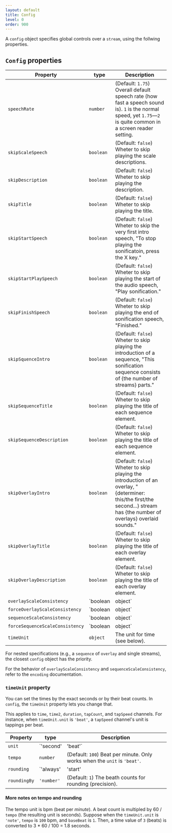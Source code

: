 ```yaml
---
layout: default
title: Config
level: 0
order: 900
---
```


A `config` object specifies global controls over a `stream`, using the follwing properties.

## `Config` properties

| Property | type | Description |
| -------- | ---- | ----------- |
| `speechRate` | `number` | (Default: `1.75`) Overall default speech rate (how fast a speech sound is). `1` is the normal speed, yet `1.75`—`2` is quite common in a screen reader setting. |
| `skipScaleSpeech` | `boolean` | (Default: `false`) Wheter to skip playing the scale descriptions. |
| `skipDescription` | `boolean` | (Default: `false`) Wheter to skip playing the description. |
| `skipTitle` | `boolean` | (Default: `false`) Wheter to skip playing the title. |
| `skipStartSpeech` | `boolean` | (Default: `false`) Wheter to skip the very first intro speech, "To stop playing the sonificatoin, press the X key." |
| `skipStartPlaySpeech` | `boolean` | (Default: `false`) Wheter to skip playing the start of the audio speech, "Play sonification." |
| `skipFinishSpeech` | `boolean` | (Default: `false`) Wheter to skip playing the end of sonification speech, "Finished." |
| `skipSquenceIntro` | `boolean` | (Default: `false`) Wheter to skip playing the introduction of a sequence, "This sonification sequence consists of {the number of streams} parts." |
| `skipSequenceTitle` | `boolean` | (Default: `false`) Wheter to skip playing the title of each sequence element. |
| `skipSequenceDescription` | `boolean` | (Default: `false`) Wheter to skip playing the title of each sequence element. |
| `skipOverlayIntro` | `boolean` | (Default: `false`) Wheter to skip playing the introduction of an overlay, "{determiner: this/the first/the second...} stream has {the number of overlays} overlaid sounds." |
| `skipOverlayTitle` | `boolean` | (Default: `false`) Wheter to skip playing the title of each overlay element. |
| `skipOverlayDescription` | `boolean` | (Default: `false`) Wheter to skip playing the title of each overlay element. |
| `overlayScaleConsistency` | `boolean|object` | (Default: `true`) Whether to use common scales for `overlay` compositions (if channels is the same `type` and encodes the same datset). It is also possible to set by each encoding channel. |
| `forceOverlayScaleConsistency` | `boolean|object` | (Default: `false`) Force using common scales for `overlay` compositions even if they encode different datasets. It is also possible to set by each encoding channel. |
| `sequenceScaleConsistency` | `boolean|object` | (Default: `true`) Whether to use common scales for `sequence` compositions (if channels is the same `type` and encodes the same datset). It is also possible to set by each encoding channel. |
| `forceSequenceScaleConsistency` | `boolean|object` | (Default: `false`) Force using common scales for `sequence` compositions even if they encode different datasets. It is also possible to set by each encoding channel. |
| `timeUnit` | `object` | The unit for time (see below). |

For nested specifications (e.g., a `sequence` of `overlay` and single streams),
the closest `config` object has the priority.

For the behavior of `overlayScaleConsistency` and `sequenceScaleConsistency`,
refer to the `encoding` documentation.

### `timeUnit` property

You can set the times by the exact seconds or by their beat counts.
In `config`, the `timeUnit` property lets you change that.

This applies to `time`, `time2`, `duration`, `tapCount`, and `tapSpeed` channels.
For instance, when `timeUnit.unit` is `'beat'`, a `tapSpeed` channel's unit is tappings per beat.

| Property | type | Description |
| -------- | ---- | ----------- |
| `unit` | `'second'|'beat'` | (Default: `'second'`) The unit for time. `'second'`: exact second amount. `'beat'`: beat counts. |
| `tempo` | `number` | (Default: `100`) Beat per minute. Only works when the `unit` is `'beat'`. |
| `rounding` | `'always'|'start'|'never'` | (Default: `'always'`) Whether to round the time values (start/end times) to specified beat counts `'always'`: both start and end, `'start'`: only for the start time, `'never'`: no rounding. Only works when the `unit` is `'beat'`. |
| `roundingBy` | `'number'` | (Default: `1`) The beath counts for rounding (precision). |

#### More notes on tempo and rounding

The tempo unit is bpm (beat per *minute*).
A beat count is multipled by 60 / `tempo` (the resulting unit is seconds).
Suppose when the `timeUnit.unit` is `'note'`, `tempo` is `100` bpm, and `baseBeat` is `1`.
Then, a time value of `3` (beats) is converted to 3 * 60 / 100 = 1.8 seconds.

